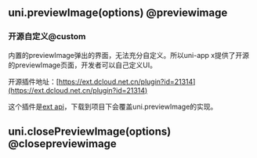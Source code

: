 ## uni.previewImage(options) @previewimage

<!-- UTSAPIJSON.previewImage.description -->

<!-- UTSAPIJSON.previewImage.compatibility -->

<!-- UTSAPIJSON.previewImage.param -->

<!-- UTSAPIJSON.previewImage.returnValue -->

<!-- UTSAPIJSON.previewImage.example -->

<!-- UTSAPIJSON.previewImage.tutorial -->

### 开源自定义@custom
内置的previewImage弹出的界面，无法充分自定义。所以uni-app x提供了开源的previewImage页面，开发者可以自己定义UI。

开源插件地址：[https://ext.dcloud.net.cn/plugin?id=21314](https://ext.dcloud.net.cn/plugin?id=21314)

这个插件是[ext api](https://uniapp.dcloud.net.cn/api/extapi.html)，下载到项目下会覆盖uni.previewImage的实现。

## uni.closePreviewImage(options) @closepreviewimage

<!-- UTSAPIJSON.closePreviewImage.description -->

<!-- UTSAPIJSON.closePreviewImage.compatibility -->

<!-- UTSAPIJSON.closePreviewImage.param -->

<!-- UTSAPIJSON.closePreviewImage.returnValue -->

<!-- UTSAPIJSON.closePreviewImage.example -->

<!-- UTSAPIJSON.closePreviewImage.tutorial -->

<!-- UTSAPIJSON.general_type.name -->

<!-- UTSAPIJSON.general_type.param -->
